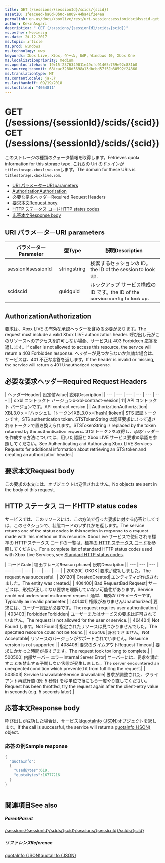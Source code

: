 ```yaml
---
title: GET (/sessions/{sessionId}/scids/{scid})
assetID: 1feaceed-ba0d-0b0c-e809-44ba41f2e4ea
permalink: en-us/docs/xboxlive/rest/uri-sessionssessionidscidsscid-get.html
author: KevinAsgari
description: " GET (/sessions/{sessionId}/scids/{scid})"
ms.author: kevinasg
ms.date: 20-12-2017
ms.topic: article
ms.prod: windows
ms.technology: uwp
keywords: Xbox Live, Xbox, ゲーム, UWP, Windows 10, Xbox One
ms.localizationpriority: medium
ms.openlocfilehash: 19e15f2376349011e49cfc91465e759e92c881b0
ms.sourcegitcommit: 68fcac3288d5698a13dbcbd57f51b30592f24860
ms.translationtype: MT
ms.contentlocale: ja-JP
ms.lasthandoff: 09/19/2018
ms.locfileid: "4054811"
---
```

# <a name="get-sessionssessionidscidsscid"></a><span data-ttu-id="a8d0a-104">GET (/sessions/{sessionId}/scids/{scid})</span><span class="sxs-lookup"><span data-stu-id="a8d0a-104">GET (/sessions/{sessionId}/scids/{scid})</span></span>
<span data-ttu-id="a8d0a-105">このストレージの種類のクォータ情報を取得します。</span><span class="sxs-lookup"><span data-stu-id="a8d0a-105">Retrieves quota information for this storage type.</span></span> <span data-ttu-id="a8d0a-106">これらの Uri のドメインが`titlestorage.xboxlive.com`します。</span><span class="sxs-lookup"><span data-stu-id="a8d0a-106">The domain for these URIs is `titlestorage.xboxlive.com`.</span></span>
 
  * [<span data-ttu-id="a8d0a-107">URI パラメーター</span><span class="sxs-lookup"><span data-stu-id="a8d0a-107">URI parameters</span></span>](#ID4EX)
  * [<span data-ttu-id="a8d0a-108">Authorization</span><span class="sxs-lookup"><span data-stu-id="a8d0a-108">Authorization</span></span>](#ID4ECB)
  * [<span data-ttu-id="a8d0a-109">必要な要求ヘッダー</span><span class="sxs-lookup"><span data-stu-id="a8d0a-109">Required Request Headers</span></span>](#ID4ENB)
  * [<span data-ttu-id="a8d0a-110">要求本文</span><span class="sxs-lookup"><span data-stu-id="a8d0a-110">Request body</span></span>](#ID4EWC)
  * [<span data-ttu-id="a8d0a-111">HTTP ステータス コード</span><span class="sxs-lookup"><span data-stu-id="a8d0a-111">HTTP status codes</span></span>](#ID4EBD)
  * [<span data-ttu-id="a8d0a-112">応答本文</span><span class="sxs-lookup"><span data-stu-id="a8d0a-112">Response body</span></span>](#ID4E2H)
 
<a id="ID4EX"></a>

 
## <a name="uri-parameters"></a><span data-ttu-id="a8d0a-113">URI パラメーター</span><span class="sxs-lookup"><span data-stu-id="a8d0a-113">URI parameters</span></span>
 
| <span data-ttu-id="a8d0a-114">パラメーター</span><span class="sxs-lookup"><span data-stu-id="a8d0a-114">Parameter</span></span>| <span data-ttu-id="a8d0a-115">型</span><span class="sxs-lookup"><span data-stu-id="a8d0a-115">Type</span></span>| <span data-ttu-id="a8d0a-116">説明</span><span class="sxs-lookup"><span data-stu-id="a8d0a-116">Description</span></span>| 
| --- | --- | --- | 
| <span data-ttu-id="a8d0a-117">sessionId</span><span class="sxs-lookup"><span data-stu-id="a8d0a-117">sessionId</span></span>| <span data-ttu-id="a8d0a-118">string</span><span class="sxs-lookup"><span data-stu-id="a8d0a-118">string</span></span>| <span data-ttu-id="a8d0a-119">検索するセッションの ID。</span><span class="sxs-lookup"><span data-stu-id="a8d0a-119">the ID of the session to look up.</span></span>| 
| <span data-ttu-id="a8d0a-120">scid</span><span class="sxs-lookup"><span data-stu-id="a8d0a-120">scid</span></span>| <span data-ttu-id="a8d0a-121">guid</span><span class="sxs-lookup"><span data-stu-id="a8d0a-121">guid</span></span>| <span data-ttu-id="a8d0a-122">ルックアップ サービス構成の ID です。</span><span class="sxs-lookup"><span data-stu-id="a8d0a-122">the ID of the service config to look up.</span></span>| 
  
<a id="ID4ECB"></a>

 
## <a name="authorization"></a><span data-ttu-id="a8d0a-123">Authorization</span><span class="sxs-lookup"><span data-stu-id="a8d0a-123">Authorization</span></span>
 
<span data-ttu-id="a8d0a-124">要求は、Xbox LIVE の有効な承認ヘッダーを含める必要があります。</span><span class="sxs-lookup"><span data-stu-id="a8d0a-124">The request must include a valid Xbox LIVE authorization header.</span></span> <span data-ttu-id="a8d0a-125">呼び出し元がこのリソースへのアクセスを許可しない場合、サービスは 403 Forbidden 応答を返します。</span><span class="sxs-lookup"><span data-stu-id="a8d0a-125">If caller is not allowed to access this resource, the service will return a 403 Forbidden response.</span></span> <span data-ttu-id="a8d0a-126">ヘッダーが見つからないか無効な場合は、サービスは、401 不正な応答を返します。</span><span class="sxs-lookup"><span data-stu-id="a8d0a-126">If the header is invalid or missing, the service will return a 401 Unauthorized response.</span></span> 
  
<a id="ID4ENB"></a>

 
## <a name="required-request-headers"></a><span data-ttu-id="a8d0a-127">必要な要求ヘッダー</span><span class="sxs-lookup"><span data-stu-id="a8d0a-127">Required Request Headers</span></span>
 
| <span data-ttu-id="a8d0a-128">ヘッダー</span><span class="sxs-lookup"><span data-stu-id="a8d0a-128">Header</span></span>| <span data-ttu-id="a8d0a-129">設定値</span><span class="sxs-lookup"><span data-stu-id="a8d0a-129">Value</span></span>| <span data-ttu-id="a8d0a-130">説明</span><span class="sxs-lookup"><span data-stu-id="a8d0a-130">Description</span></span>| 
| --- | --- | --- | --- | --- | --- | 
| <span data-ttu-id="a8d0a-131">x xbl コントラクト バージョン</span><span class="sxs-lookup"><span data-stu-id="a8d0a-131">x-xbl-contract-version</span></span>| <span data-ttu-id="a8d0a-132">1</span><span class="sxs-lookup"><span data-stu-id="a8d0a-132">1</span></span>| <span data-ttu-id="a8d0a-133">API コントラクト バージョンです。</span><span class="sxs-lookup"><span data-stu-id="a8d0a-133">API contract version.</span></span>| 
| <span data-ttu-id="a8d0a-134">Authorization</span><span class="sxs-lookup"><span data-stu-id="a8d0a-134">Authorization</span></span>| <span data-ttu-id="a8d0a-135">XBL3.0 x = [ハッシュ]。[トークン]</span><span class="sxs-lookup"><span data-stu-id="a8d0a-135">XBL3.0 x=[hash];[token]</span></span>| <span data-ttu-id="a8d0a-136">STS 認証トークンです。</span><span class="sxs-lookup"><span data-stu-id="a8d0a-136">STS authentication token.</span></span> <span data-ttu-id="a8d0a-137">STSTokenString は認証要求によって返されるトークンで置き換えられます。</span><span class="sxs-lookup"><span data-stu-id="a8d0a-137">STSTokenString is replaced by the token returned by the authentication request.</span></span> <span data-ttu-id="a8d0a-138">STS トークンを取得し、承認ヘッダーを作成する方法については、用いた認証と Xbox LIVE サービス要求の承認を参照してください。</span><span class="sxs-lookup"><span data-stu-id="a8d0a-138">See Authenticating and Authorizing Xbox LIVE Services Requests for additional information about retrieving an STS token and creating an authorization header.</span></span>| 
  
<a id="ID4EWC"></a>

 
## <a name="request-body"></a><span data-ttu-id="a8d0a-139">要求本文</span><span class="sxs-lookup"><span data-stu-id="a8d0a-139">Request body</span></span>
 
<span data-ttu-id="a8d0a-140">この要求の本文には、オブジェクトは送信されません。</span><span class="sxs-lookup"><span data-stu-id="a8d0a-140">No objects are sent in the body of this request.</span></span>
  
<a id="ID4EBD"></a>

 
## <a name="http-status-codes"></a><span data-ttu-id="a8d0a-141">HTTP ステータス コード</span><span class="sxs-lookup"><span data-stu-id="a8d0a-141">HTTP status codes</span></span>
 
<span data-ttu-id="a8d0a-142">サービスでは、このリソースには、この方法で行った要求に対する応答としてでは、このセクションで、状態コードのいずれかを返します。</span><span class="sxs-lookup"><span data-stu-id="a8d0a-142">The service returns one of the status codes in this section in response to a request made with this method on this resource.</span></span> <span data-ttu-id="a8d0a-143">Xbox Live サービスで使用される標準の HTTP ステータス コードの一覧は、[標準の HTTP ステータス コード](../../additional/httpstatuscodes.md)を参照してください。</span><span class="sxs-lookup"><span data-stu-id="a8d0a-143">For a complete list of standard HTTP status codes used with Xbox Live Services, see [Standard HTTP status codes](../../additional/httpstatuscodes.md).</span></span>
 
| <span data-ttu-id="a8d0a-144">コード</span><span class="sxs-lookup"><span data-stu-id="a8d0a-144">Code</span></span>| <span data-ttu-id="a8d0a-145">理由フレーズ</span><span class="sxs-lookup"><span data-stu-id="a8d0a-145">Reason phrase</span></span>| <span data-ttu-id="a8d0a-146">説明</span><span class="sxs-lookup"><span data-stu-id="a8d0a-146">Description</span></span>| 
| --- | --- | --- | --- | --- | --- | --- | --- | --- | 
| <span data-ttu-id="a8d0a-147">200</span><span class="sxs-lookup"><span data-stu-id="a8d0a-147">200</span></span>| <span data-ttu-id="a8d0a-148">OK</span><span class="sxs-lookup"><span data-stu-id="a8d0a-148">OK</span></span>| <span data-ttu-id="a8d0a-149">要求が成功しました。</span><span class="sxs-lookup"><span data-stu-id="a8d0a-149">The request was successful.</span></span>| 
| <span data-ttu-id="a8d0a-150">201</span><span class="sxs-lookup"><span data-stu-id="a8d0a-150">201</span></span>| <span data-ttu-id="a8d0a-151">Created</span><span class="sxs-lookup"><span data-stu-id="a8d0a-151">Created</span></span>| <span data-ttu-id="a8d0a-152">エンティティが作成されました。</span><span class="sxs-lookup"><span data-stu-id="a8d0a-152">The entity was created.</span></span>| 
| <span data-ttu-id="a8d0a-153">400</span><span class="sxs-lookup"><span data-stu-id="a8d0a-153">400</span></span>| <span data-ttu-id="a8d0a-154">Bad Request</span><span class="sxs-lookup"><span data-stu-id="a8d0a-154">Bad Request</span></span>| <span data-ttu-id="a8d0a-155">サービスは、形式が正しくない要求を理解していない可能性があります。</span><span class="sxs-lookup"><span data-stu-id="a8d0a-155">Service could not understand malformed request.</span></span> <span data-ttu-id="a8d0a-156">通常、無効なパラメーターです。</span><span class="sxs-lookup"><span data-stu-id="a8d0a-156">Typically an invalid parameter.</span></span>| 
| <span data-ttu-id="a8d0a-157">401</span><span class="sxs-lookup"><span data-stu-id="a8d0a-157">401</span></span>| <span data-ttu-id="a8d0a-158">権限がありません</span><span class="sxs-lookup"><span data-stu-id="a8d0a-158">Unauthorized</span></span>| <span data-ttu-id="a8d0a-159">要求には、ユーザー認証が必要です。</span><span class="sxs-lookup"><span data-stu-id="a8d0a-159">The request requires user authentication.</span></span>| 
| <span data-ttu-id="a8d0a-160">403</span><span class="sxs-lookup"><span data-stu-id="a8d0a-160">403</span></span>| <span data-ttu-id="a8d0a-161">Forbidden</span><span class="sxs-lookup"><span data-stu-id="a8d0a-161">Forbidden</span></span>| <span data-ttu-id="a8d0a-162">ユーザーまたはサービスの要求は許可されていません。</span><span class="sxs-lookup"><span data-stu-id="a8d0a-162">The request is not allowed for the user or service.</span></span>| 
| <span data-ttu-id="a8d0a-163">404</span><span class="sxs-lookup"><span data-stu-id="a8d0a-163">404</span></span>| <span data-ttu-id="a8d0a-164">Not Found します。</span><span class="sxs-lookup"><span data-stu-id="a8d0a-164">Not Found</span></span>| <span data-ttu-id="a8d0a-165">指定されたリソースは見つかりませんでした。</span><span class="sxs-lookup"><span data-stu-id="a8d0a-165">The specified resource could not be found.</span></span>| 
| <span data-ttu-id="a8d0a-166">406</span><span class="sxs-lookup"><span data-stu-id="a8d0a-166">406</span></span>| <span data-ttu-id="a8d0a-167">許容できません。</span><span class="sxs-lookup"><span data-stu-id="a8d0a-167">Not Acceptable</span></span>| <span data-ttu-id="a8d0a-168">リソースのバージョンがサポートされていません。</span><span class="sxs-lookup"><span data-stu-id="a8d0a-168">Resource version is not supported.</span></span>| 
| <span data-ttu-id="a8d0a-169">408</span><span class="sxs-lookup"><span data-stu-id="a8d0a-169">408</span></span>| <span data-ttu-id="a8d0a-170">要求のタイムアウト</span><span class="sxs-lookup"><span data-stu-id="a8d0a-170">Request Timeout</span></span>| <span data-ttu-id="a8d0a-171">要求にかかった時間が長すぎます。</span><span class="sxs-lookup"><span data-stu-id="a8d0a-171">The request took too long to complete.</span></span>| 
| <span data-ttu-id="a8d0a-172">500</span><span class="sxs-lookup"><span data-stu-id="a8d0a-172">500</span></span>| <span data-ttu-id="a8d0a-173">内部サーバー エラー</span><span class="sxs-lookup"><span data-stu-id="a8d0a-173">Internal Server Error</span></span>| <span data-ttu-id="a8d0a-174">サーバーには、要求を満たすことを禁止する予期しない状態が発生しました。</span><span class="sxs-lookup"><span data-stu-id="a8d0a-174">The server encountered an unexpected condition which prevented it from fulfilling the request.</span></span>| 
| <span data-ttu-id="a8d0a-175">503</span><span class="sxs-lookup"><span data-stu-id="a8d0a-175">503</span></span>| <span data-ttu-id="a8d0a-176">Service Unavailable</span><span class="sxs-lookup"><span data-stu-id="a8d0a-176">Service Unavailable</span></span>| <span data-ttu-id="a8d0a-177">要求が調整された、クライアント再試行値 (例: 5 秒後) を秒単位で後にもう一度やり直してください。</span><span class="sxs-lookup"><span data-stu-id="a8d0a-177">Request has been throttled, try the request again after the client-retry value in seconds (e.g. 5 seconds later).</span></span>| 
  
<a id="ID4E2H"></a>

 
## <a name="response-body"></a><span data-ttu-id="a8d0a-178">応答本文</span><span class="sxs-lookup"><span data-stu-id="a8d0a-178">Response body</span></span>
 
<span data-ttu-id="a8d0a-179">呼び出しが成功した場合は、サービスは[quotaInfo (JSON)](../../json/json-quota.md)オブジェクトを返します。</span><span class="sxs-lookup"><span data-stu-id="a8d0a-179">If the call is successful, the service will return a [quotaInfo (JSON)](../../json/json-quota.md) object.</span></span> 
 
<a id="ID4EKAAC"></a>

 
### <a name="sample-response"></a><span data-ttu-id="a8d0a-180">応答の例</span><span class="sxs-lookup"><span data-stu-id="a8d0a-180">Sample response</span></span>
 

```cpp
{
  "quotaInfo":
  {
    "usedBytes":619,
    "quotaBytes":16777216
  }
}
         
```

   
<a id="ID4EWAAC"></a>

 
## <a name="see-also"></a><span data-ttu-id="a8d0a-181">関連項目</span><span class="sxs-lookup"><span data-stu-id="a8d0a-181">See also</span></span>
 
<a id="ID4EYAAC"></a>

 
##### <a name="parent"></a><span data-ttu-id="a8d0a-182">Parent</span><span class="sxs-lookup"><span data-stu-id="a8d0a-182">Parent</span></span> 

[<span data-ttu-id="a8d0a-183">/sessions/{sessionId}/scids/{scid}</span><span class="sxs-lookup"><span data-stu-id="a8d0a-183">/sessions/{sessionId}/scids/{scid}</span></span>](uri-sessionssessionidscidsscid.md)

  
<a id="ID4ECBAC"></a>

 
##### <a name="reference"></a><span data-ttu-id="a8d0a-184">リファレンス</span><span class="sxs-lookup"><span data-stu-id="a8d0a-184">Reference</span></span> 

[<span data-ttu-id="a8d0a-185">quotaInfo (JSON)</span><span class="sxs-lookup"><span data-stu-id="a8d0a-185">quotaInfo (JSON)</span></span>](../../json/json-quota.md)

   